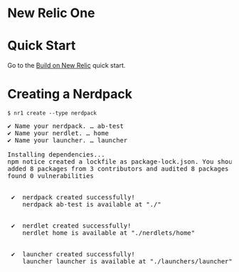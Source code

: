 # New Relic One

# Quick Start
Go to the <a href="https://one.newrelic.com/launcher/developer-center.launcher?pane=eyJuZXJkbGV0SWQiOiJkZXZlbG9wZXItY2VudGVyLmRldmVsb3Blci1jZW50ZXIifQ==">Build on New Relic</a> quick start.

# Creating a Nerdpack
```
$ nr1 create --type nerdpack
```

<pre>
✔ Name your nerdpack. … ab-test
✔ Name your nerdlet. … home
✔ Name your launcher. … launcher

Installing dependencies...
npm notice created a lockfile as package-lock.json. You should commit this file.
added 8 packages from 3 contributors and audited 8 packages in 1.406s
found 0 vulnerabilities


 ✔  nerdpack created successfully!
    nerdpack ab-test is available at "./"


 ✔  nerdlet created successfully!
    nerdlet home is available at "./nerdlets/home"


 ✔  launcher created successfully!
    launcher launcher is available at "./launchers/launcher"

</pre>